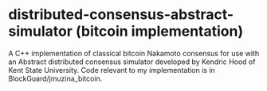 # distributed-consensus-abstract-simulator (bitcoin implementation)
A C++ implementation of classical bitcoin Nakamoto consensus for use with an Abstract distributed consensus simulator developed by Kendric Hood of Kent State University. 
Code relevant to my implementation is in BlockGuard/jmuzina_bitcoin.
